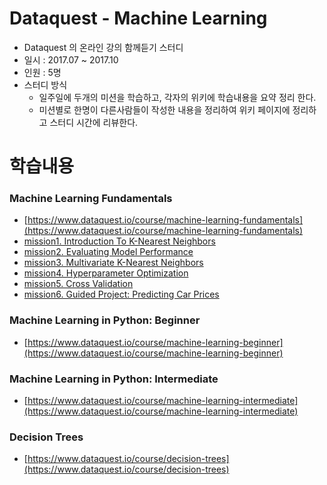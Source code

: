 # Dataquest - Machine Learning

* Dataquest 의 온라인 강의 함께듣기 스터디
* 일시 : 2017.07 ~ 2017.10
* 인원 : 5명
* 스터디 방식
  * 일주일에 두개의 미션을 학습하고, 각자의 위키에 학습내용을 요약 정리 한다.
  * 미션별로 한명이 다른사람들이 작성한 내용을 정리하여 위키 페이지에 정리하고 스터디 시간에 리뷰한다.


# 학습내용

### Machine Learning Fundamentals

* [https://www.dataquest.io/course/machine-learning-fundamentals](https://www.dataquest.io/course/machine-learning-fundamentals)
* [mission1. Introduction To K-Nearest Neighbors](https://github.com/jinwoo-k/dataquest-machine-learning/blob/master/wiki/machine-learning-fundamentals/mission1.asc)
* [mission2. Evaluating Model Performance](https://github.com/jinwoo-k/dataquest-machine-learning/blob/master/wiki/machine-learning-fundamentals/mission2.asc)
* [mission3. Multivariate K-Nearest Neighbors](https://github.com/jinwoo-k/dataquest-machine-learning/blob/master/wiki/machine-learning-fundamentals/mission3.asc)
* [mission4. Hyperparameter Optimization](https://github.com/jinwoo-k/dataquest-machine-learning/blob/master/wiki/machine-learning-fundamentals/mission4.asc)
* [mission5. Cross Validation](https://github.com/jinwoo-k/dataquest-machine-learning/blob/master/wiki/machine-learning-fundamentals/mission5.asc)
* [mission6. Guided Project: Predicting Car Prices](https://github.com/jinwoo-k/dataquest-machine-learning/blob/master/wiki/machine-learning-fundamentals/mission6.asc)

### Machine Learning in Python: Beginner

* [https://www.dataquest.io/course/machine-learning-beginner](https://www.dataquest.io/course/machine-learning-beginner)



### Machine Learning in Python: Intermediate

* [https://www.dataquest.io/course/machine-learning-intermediate](https://www.dataquest.io/course/machine-learning-intermediate)



### Decision Trees

* [https://www.dataquest.io/course/decision-trees](https://www.dataquest.io/course/decision-trees)
